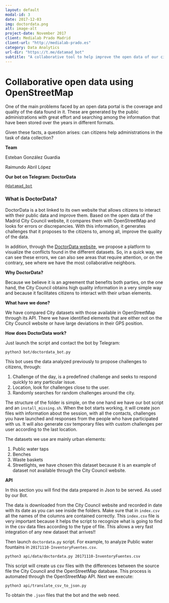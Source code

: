 ```yaml
---
layout: default
modal-id: 3
date: 2017-12-03
img: doctordata.png
alt: image-alt
project-date: November 2017
client: Medialab Prado Madrid
client-url: "http://medialab-prado.es"
category: Data Analytics
url-dir: "https://t.me/datamad_bot"
subtitle: "A collaborative tool to help improve the open data of our city."
---
```


# Collaborative open data using OpenStreetMap

One of the main problems faced by an open data portal is the coverage and quality of the data found in it. These are generated by the public administrations with great effort and searching among the information that have been stored over the years in different formats.

Given these facts, a question arises: can citizens help administrations in the task of data collection?

__Team__

Esteban González Guardia

Raimundo Abril López

__Our bot on Telegram: DoctorData__

[`@datamad_bot`](https://t.me/datamad_bot)

### What is DoctorData?

DoctorData is a bot linked to its own website that allows citizens to interact with their public data and improve them. Based on the open data of the Madrid City Council website, it compares them with OpenStreetMap and looks for errors or discrepancies. With this information, it generates challenges that it proposes to the citizens to, among all, improve the quality of the data.

In addition, through the [DoctorData website](https://medialab-prado.github.io/doctordata), we propose a platform to visualize the conflicts found in the different datasets. So, in a quick way, we can see these errors, we can also see areas that require attention, or on the contrary, see where we have the most collaborative neighbors.

__Why DoctorData?__

Because we believe it is an agreement that benefits both parties, on the one hand, the City Council obtains high quality information in a very simple way and because it facilitates citizens to interact with their urban elements.

__What have we done?__

We have compared City datasets with those available in OpenStreetMap through its API.
There we have identified elements that are either not on the City Council website or have large deviations in their GPS position.


__How does DoctorData work?__

Just launch the script and contact the bot by Telegram:

`python3 bot/doctordata_bot.py`

This bot uses the data analyzed previously to propose challenges to citizens, through:

1. Challenge of the day, is a predefined challenge and seeks to respond quickly to any particular issue.
2. Location, look for challenges close to the user.
3. Randomly searches for random challenges around the city.

The structure of the folder is simple, on the one hand we have our bot script and an `install_missing.sh`. When the bot starts working, it will create json files with information about the session, with all the contacts, challenges you have launched and responses from the people who have participated with us. It will also generate csv temporary files with custom challenges per user according to the last location.

The datasets we use are mainly urban elements:

1. Public water taps
2. Benches
3. Waste baskets
4. Streetlights, we have chosen this dataset because it is an example of dataset not available through the City Council website.

__API__

In this section you will find the data prepared in Json to be served. As used by our Bot.

The data is downloaded from the City Council website and recorded in date with its date as you can see inside the folders. Make sure that in `index.csv` all the names of the columns are contained correctly. This `index.csv` file is very important because it helps the script to recognize what is going to find in the csv data files according to the type of file. This allows a very fast integration of any new dataset that arrives!!

Then launch `doctordata.py` script. For example, to analyze Public water fountains in `20171110-InventoryFuentes.csv`.

`python3 api/data/doctordata.py 20171110-InventoryFuentes.csv`

This script will create us csv files with the differences between the source file the City Council and the OpenStreetMap database. This process is automated through the OpenStreetMap API. Next we execute:

`python3 api/translate_csv_to_json.py`

To obtain the `.json` files that the bot and the web need.
